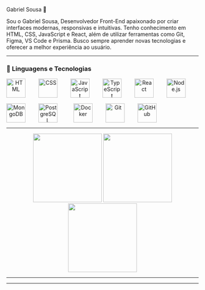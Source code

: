 Gabriel Sousa 👋


Sou o Gabriel Sousa, Desenvolvedor Front-End apaixonado por criar interfaces modernas, responsivas e intuitivas. Tenho conhecimento em HTML, CSS, JavaScript e React, além de utilizar ferramentas como Git, Figma, VS Code e Prisma. Busco sempre aprender novas tecnologias e oferecer a melhor experiência ao usuário.

---

### 🧰 Linguagens e Tecnologias

<div align="center" style="display: flex; flex-wrap: wrap; gap: 15px;">

<img src="https://cdn.jsdelivr.net/gh/devicons/devicon/icons/html5/html5-original.svg" height="50" alt="HTML" />
&nbsp;
<img src="https://cdn.jsdelivr.net/gh/devicons/devicon/icons/css3/css3-original.svg" height="50" alt="CSS" />
&nbsp;
<img src="https://cdn.jsdelivr.net/gh/devicons/devicon/icons/javascript/javascript-original.svg" height="50" alt="JavaScript" />
&nbsp;
<img src="https://cdn.jsdelivr.net/gh/devicons/devicon/icons/typescript/typescript-original.svg" height="50" alt="TypeScript" />
&nbsp;
<img src="https://cdn.jsdelivr.net/gh/devicons/devicon/icons/react/react-original.svg" height="50" alt="React" />
&nbsp;
<img src="https://cdn.jsdelivr.net/gh/devicons/devicon/icons/nodejs/nodejs-original.svg" height="50" alt="Node.js" />
&nbsp;
<img src="https://cdn.jsdelivr.net/gh/devicons/devicon/icons/mongodb/mongodb-original.svg" height="50" alt="MongoDB" />
&nbsp;
<img src="https://cdn.jsdelivr.net/gh/devicons/devicon/icons/postgresql/postgresql-original.svg" height="50" alt="PostgreSQL" />
&nbsp;
&nbsp;
<img src="https://cdn.jsdelivr.net/gh/devicons/devicon/icons/docker/docker-original.svg" height="50" alt="Docker" />
&nbsp;
<img src="https://cdn.jsdelivr.net/gh/devicons/devicon/icons/git/git-original.svg" height="50" alt="Git" />
&nbsp;
<img src="https://cdn.jsdelivr.net/gh/devicons/devicon/icons/github/github-original.svg" height="50" alt="GitHub" />

</div>

---

<div align="center">
  <img src="https://github-readme-stats.vercel.app/api?username=gsous4&show_icons=true&theme=tokyonight&count_private=true&hide_border=true" height="180" />
  <img src="https://github-readme-streak-stats.herokuapp.com?user=gsous4&theme=tokyonight&hide_border=true" height="180" />
  <img src="https://github-readme-stats.vercel.app/api/top-langs/?username=gsous4&layout=compact&theme=tokyonight&hide_border=true" height="180" />
</div>

---

---





